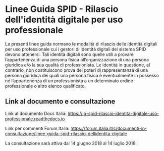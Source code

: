 # Linee Guida SPID - Rilascio dell'identità digitale per uso professionale

Le presenti linee guida normano le modalità di rilascio delle identità digitali per uso professionale cui i gestori di identità digitali del sistema SPID devono attenersi. Tali identità digitali sono quelle utili a provare l’appartenenza di una persona fisica all’organizzazione di una persona giuridica e/o la sua qualità di professionista. Le identità in questione, al contrario, non costituiscono prova dei poteri di rappresentanza di una persona giuridica dei quali una persona fisica è eventualmente in possesso né l’appartenenza di un professionista a un determinato ordine professionale o altro elenco qualificato.

## Link al documento e consultazione

Link al documento Docs Italia: https://lg-spid-rilascio-identita-digitale-uso-professionale.readthedocs.io

Link per commenti Forum Italia: https://forum.italia.it/c/documenti-in-consultazione/linee-guida-spid-rilascio-dellidentita-digitale

La consultazione sarà attiva dal 14 giugno 2018 al 14 luglio 2018.

